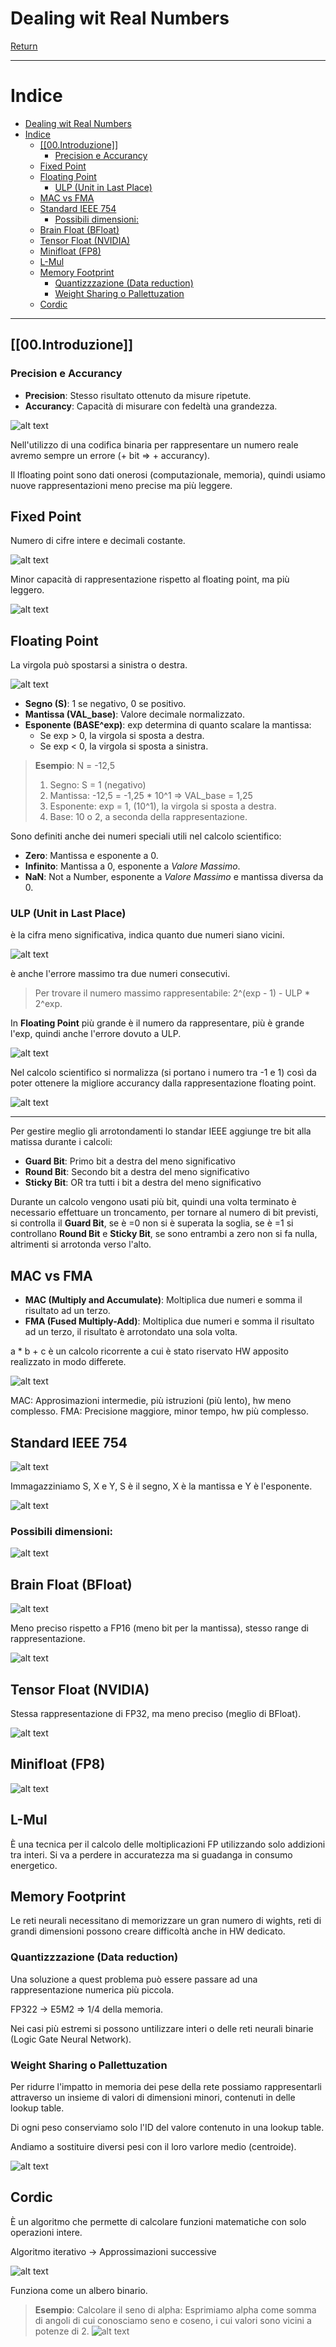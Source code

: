 # Dealing wit Real Numbers

[Return](./README.md)

---

# Indice

- [Dealing wit Real Numbers](#dealing-wit-real-numbers)
- [Indice](#indice)
  - [\[\[00.Introduzione\]\]](#00introduzione)
    - [Precision e Accurancy](#precision-e-accurancy)
  - [Fixed Point](#fixed-point)
  - [Floating Point](#floating-point)
    - [ULP (Unit in Last Place)](#ulp-unit-in-last-place)
  - [MAC vs FMA](#mac-vs-fma)
  - [Standard IEEE 754](#standard-ieee-754)
    - [Possibili dimensioni:](#possibili-dimensioni)
  - [Brain Float (BFloat)](#brain-float-bfloat)
  - [Tensor Float (NVIDIA)](#tensor-float-nvidia)
  - [Minifloat (FP8)](#minifloat-fp8)
  - [L-Mul](#l-mul)
  - [Memory Footprint](#memory-footprint)
    - [Quantizzzazione (Data reduction)](#quantizzzazione-data-reduction)
    - [Weight Sharing o Pallettuzation](#weight-sharing-o-pallettuzation)
  - [Cordic](#cordic)

---

## [[00.Introduzione]]

### Precision e Accurancy

- **Precision**: Stesso risultato ottenuto da misure ripetute.
- **Accurancy**: Capacità di misurare con fedeltà una grandezza.
  
![alt text](image-7.png)

Nell'utilizzo di una codifica binaria per rappresentare un numero reale avremo sempre un errore (+ bit => + accurancy).

Il lfloating point sono dati onerosi (computazionale, memoria), quindi usiamo nuove rappresentazioni meno precise ma più leggere.

## Fixed Point

Numero di cifre intere e decimali costante.

![alt text](image-8.png)

Minor capacità di rappresentazione rispetto al floating point, ma più leggero.

![alt text](image-9.png)

## Floating Point

La virgola può spostarsi a sinistra o destra.

![alt text](image-10.png)

- **Segno (S)**: 1 se negativo, 0 se positivo.
- **Mantissa (VAL_base)**: Valore decimale normalizzato.
- **Esponente (BASE^exp)**: exp determina di quanto scalare la mantissa:
  - Se exp > 0, la virgola si sposta a destra.
  - Se exp < 0, la virgola si sposta a sinistra. 

> **Esempio**:
> N = -12,5
> 1) Segno: S = 1 (negativo)
> 2) Mantissa: -12,5 = -1,25 * 10^1 => VAL_base = 1,25
> 3) Esponente: exp = 1, (10^1), la virgola si sposta a destra.
> 4) Base: 10 o 2, a seconda della rappresentazione.

Sono definiti anche dei numeri speciali utili nel calcolo scientifico:
- **Zero**: Mantissa e esponente a 0.
- **Infinito**: Mantissa a 0, esponente a *Valore Massimo*.
- **NaN**: Not a Number, esponente a *Valore Massimo* e mantissa diversa da 0.

### ULP (Unit in Last Place)

è la cifra meno significativa, indica quanto due numeri siano vicini.

![alt text](image-11.png)

è anche l'errore massimo tra due numeri consecutivi.

> Per trovare il numero massimo rappresentabile: 2^(exp - 1) - ULP * 2^exp.

In **Floating Point** più grande è il numero da rappresentare, più è grande l'exp, quindi anche l'errore dovuto a ULP.

![alt text](image-12.png)

Nel calcolo scientifico si normalizza (si portano i numero tra -1 e 1) così da poter ottenere la migliore accurancy dalla rappresentazione floating point.

![alt text](image-13.png)

---

Per gestire meglio gli arrotondamenti lo standar IEEE aggiunge tre bit alla matissa durante i calcoli:

- **Guard Bit**: Primo bit a destra del meno significativo
- **Round Bit**: Secondo bit a destra del meno significativo
- **Sticky Bit**: OR tra tutti i bit a destra del meno significativo

Durante un calcolo vengono usati più bit, quindi una volta terminato è necessario effettuare un troncamento, per tornare al numero di bit previsti, si controlla il **Guard Bit**, se è =0 non si è superata la soglia, se è =1 si controllano **Round Bit** e **Sticky Bit**, se sono entrambi a zero non si fa nulla, altrimenti si arrotonda verso l'alto.

## MAC vs FMA

- **MAC (Multiply and Accumulate)**: Moltiplica due numeri e somma il risultato ad un terzo.
- **FMA (Fused Multiply-Add)**: Moltiplica due numeri e somma il risultato ad un terzo, il risultato è arrotondato una sola volta.

a * b + c è un calcolo ricorrente a cui è stato riservato HW apposito realizzato in modo differete.

![alt text](image-14.png)

MAC: Approsimazioni intermedie, più istruzioni (più lento), hw meno complesso.
FMA: Precisione maggiore, minor tempo, hw più complesso.

## Standard IEEE 754

![alt text](image-15.png)

Immagazziniamo S, X e Y, S è il segno, X è la mantissa e Y è l'esponente.

![alt text](image-16.png)

### Possibili dimensioni:

![alt text](image-17.png)

## Brain Float (BFloat)

![alt text](image-18.png)

Meno preciso rispetto a FP16 (meno bit per la mantissa), stesso range di rappresentazione.

![alt text](image-19.png)

## Tensor Float (NVIDIA)

Stessa rappresentazione di FP32, ma meno preciso (meglio di BFloat).

![alt text](image-20.png)

## Minifloat (FP8)

![alt text](image-21.png)

## L-Mul

È una tecnica per il calcolo delle moltiplicazioni FP utilizzando solo addizioni tra interi. Si va a perdere in accuratezza ma si guadanga in consumo energetico.

## Memory Footprint

Le reti neurali necessitano di memorizzare un gran numero di wights, reti di grandi dimensioni possono creare difficoltà anche in HW dedicato.

### Quantizzzazione (Data reduction)
Una soluzione a quest problema può essere passare ad una rappresentazione numerica più piccola.

FP322 -> E5M2 => 1/4 della memoria.

Nei casi più estremi si possono untilizzare interi o delle reti neurali binarie (Logic Gate Neural Network).

### Weight Sharing o Pallettuzation

Per ridurre l'impatto in memoria dei pese della rete possiamo rappresentarli attraverso un insieme di valori di dimensioni minori, contenuti in delle lookup table.

Di ogni peso conserviamo solo l'ID del valore contenuto in una lookup table.

Andiamo a sostituire diversi pesi con il loro varlore medio (centroide).

![alt text](image-22.png)

## Cordic

È un algoritmo che permette di calcolare funzioni matematiche con solo operazioni intere.

Algoritmo iterativo -> Approssimazioni successive

![alt text](image-23.png)

Funziona come un albero binario.

> **Esempio**:
> Calcolare il seno di alpha:
> Esprimiamo alpha come somma di angoli di cui conosciamo seno e coseno, i cui valori sono vicini a potenze di 2.
> ![alt text](image-24.png)